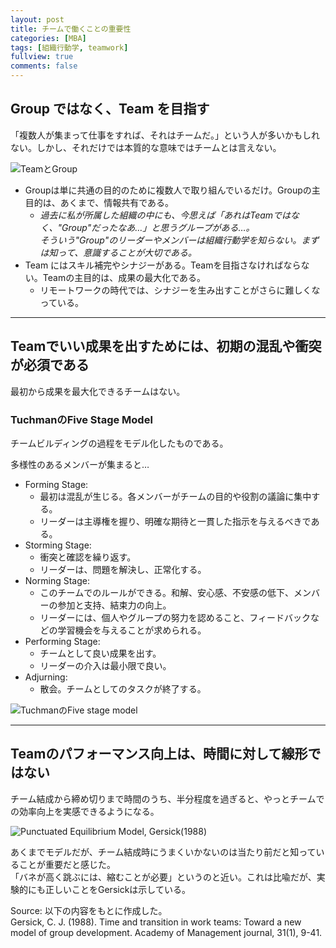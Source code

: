 ```yaml
---
layout: post
title: チームで働くことの重要性
categories: [MBA]
tags: [組織行動学, teamwork]
fullview: true
comments: false
---
```


## Group ではなく、Team を目指す
「複数人が集まって仕事をすれば、それはチームだ。」という人が多いかもしれない。しかし、それだけでは本質的な意味ではチームとは言えない。

![TeamとGroup](/tech-mba/assets/media/teamwork_01.png)

- Groupは単に共通の目的のために複数人で取り組んでいるだけ。Groupの主目的は、あくまで、情報共有である。
    - *過去に私が所属した組織の中にも、今思えば「あれはTeamではなく、"Group"だったなあ…」と思うグループがある…。*  
    *そういう"Group"のリーダーやメンバーは組織行動学を知らない。まずは知って、意識することが大切である。*
- Team にはスキル補完やシナジーがある。Teamを目指さなければならない。Teamの主目的は、成果の最大化である。
    - リモートワークの時代では、シナジーを生み出すことがさらに難しくなっている。

---
## Teamでいい成果を出すためには、初期の混乱や衝突が必須である
最初から成果を最大化できるチームはない。

### TuchmanのFive Stage Model
チームビルディングの過程をモデル化したものである。

多様性のあるメンバーが集まると…
- Forming Stage: 
    - 最初は混乱が生じる。各メンバーがチームの目的や役割の議論に集中する。
    - リーダーは主導権を握り、明確な期待と一貫した指示を与えるべきである。
- Storming Stage:
    - 衝突と確認を繰り返す。
    - リーダーは、問題を解決し、正常化する。
- Norming Stage: 
    - このチームでのルールができる。和解、安心感、不安感の低下、メンバーの参加と支持、結束力の向上。
    - リーダーには、個人やグループの努力を認めること、フィードバックなどの学習機会を与えることが求められる。
- Performing Stage: 
    - チームとして良い成果を出す。
    - リーダーの介入は最小限で良い。
- Adjurning: 
    - 散会。チームとしてのタスクが終了する。

![TuchmanのFive stage model](/tech-mba/assets/media/teamwork_02.png)


---
## Teamのパフォーマンス向上は、時間に対して線形ではない
チーム結成から締め切りまで時間のうち、半分程度を過ぎると、やっとチームでの効率向上を実感できるようになる。  

![Punctuated Equilibrium Model, Gersick(1988)](/tech-mba/assets/media/teamwork_04.png)

あくまでモデルだが、チーム結成時にうまくいかないのは当たり前だと知っていることが重要だと感じた。  
「バネが高く跳ぶには、縮むことが必要」というのと近い。これは比喩だが、実験的にも正しいことをGersickは示している。

Source: 以下の内容をもとに作成した。  
Gersick, C. J. (1988). Time and transition in work teams: Toward a new model of group development. Academy of Management journal, 31(1), 9-41.